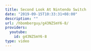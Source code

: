 ```yaml
---
title: Second Look At Nintendo Switch
date: "2019-09-15T10:33:31+08:00"
description: ""
url: /hbomberguy/g43NZSmY6-8/
providers:
  youtube:
    id: g43NZSmY6-8
type: video
---
```

